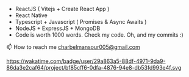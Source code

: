 - ReactJS ( Vitejs + Create React App )
- React Native 
- Typescript + Javascript ( Promises & Async Awaits )
- NodeJS + ExpressJS + MongoDB
- Code is worth 1000 words. Check my code. Oh, and my commits :)

📫 How to reach me charbelmansour005@gmail.com

https://wakatime.com/badge/user/29a863a5-88df-4971-9da9-86da3e2caf64/project/bf85cff6-0dfa-4876-94e8-db53fd993e4f.svg

<!---
charbelmansour005/charbelmansour005 is a ✨ special ✨ repository because its `README.md` (this file) appears on your GitHub profile.
You can click the Preview link to take a look at your changes.
--->
